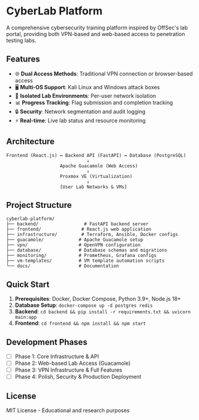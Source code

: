 # CyberLab Platform

A comprehensive cybersecurity training platform inspired by OffSec's lab portal, providing both VPN-based and web-based access to penetration testing labs.

## Features

- 🌐 **Dual Access Methods**: Traditional VPN connection or browser-based access
- 🖥️ **Multi-OS Support**: Kali Linux and Windows attack boxes
- 🎯 **Isolated Lab Environments**: Per-user network isolation
- 📊 **Progress Tracking**: Flag submission and completion tracking
- 🔒 **Security**: Network segmentation and audit logging
- ⚡ **Real-time**: Live lab status and resource monitoring

## Architecture

```
Frontend (React.js) ↔ Backend API (FastAPI) ↔ Database (PostgreSQL)
                              ↓
                    Apache Guacamole (Web Access)
                              ↓
                    Proxmox VE (Virtualization)
                              ↓
                    [User Lab Networks & VMs]
```

## Project Structure

```
cyberlab-platform/
├── backend/                 # FastAPI backend server
├── frontend/               # React.js web application  
├── infrastructure/         # Terraform, Ansible, Docker configs
├── guacamole/             # Apache Guacamole setup
├── vpn/                   # OpenVPN configuration
├── database/              # Database schemas and migrations
├── monitoring/            # Prometheus, Grafana configs
├── vm-templates/          # VM template automation scripts
└── docs/                  # Documentation
```

## Quick Start

1. **Prerequisites**: Docker, Docker Compose, Python 3.9+, Node.js 18+
2. **Database Setup**: `docker-compose up -d postgres redis`
3. **Backend**: `cd backend && pip install -r requirements.txt && uvicorn main:app`
4. **Frontend**: `cd frontend && npm install && npm start`

## Development Phases

- [ ] Phase 1: Core Infrastructure & API
- [ ] Phase 2: Web-based Lab Access (Guacamole)
- [ ] Phase 3: VPN Infrastructure & Full Features
- [ ] Phase 4: Polish, Security & Production Deployment

## License

MIT License - Educational and research purposes
